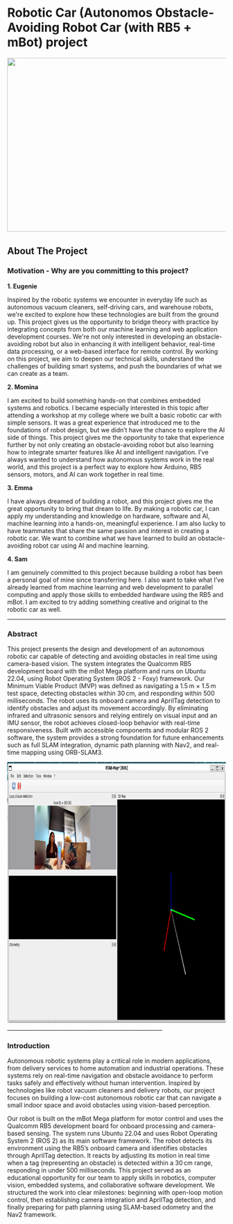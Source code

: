 # Robotic Car (Autonomos Obstacle-Avoiding Robot Car (with RB5 + mBot) project

<img src="mbot1.png" width="600" height="400">

  
## About The Project
### Motivation - Why are you committing to this project?
**1. Eugenie**

Inspired by the robotic systems we encounter in everyday life such as autonomous vacuum cleaners, self-driving cars, and warehouse robots, we're excited to explore how these technologies are built from the ground up. This project gives us the opportunity to bridge theory with practice by integrating concepts from both our machine learning and web application development courses. We're not only interested in developing an obstacle-avoiding robot but also in enhancing it with intelligent behavior, real-time data processing, or a web-based interface for remote control. By working on this project, we aim to deepen our technical skills, understand the challenges of building smart systems, and push the boundaries of what we can create as a team.

**2. Momina**

I am excited to build something hands-on that combines embedded systems and robotics. I became especially interested in this topic after attending a workshop at my college where we built a basic robotic car with simple sensors. It was a great experience that introduced me to the foundations of robot design, but we didn’t have the chance to explore the AI side of things. This project gives me the opportunity to take that experience further by not only creating an obstacle-avoiding robot but also learning how to integrate smarter features like AI and intelligent navigation. I’ve always wanted to understand how autonomous systems work in the real world, and this project is a perfect way to explore how Arduino, RB5 sensors, motors, and AI can work together in real time.

**3. Emma**

I have always dreamed of building a robot, and this project gives me the great opportunity to bring that dream to life. By making a robotic car, I can apply my understanding and knowledge on hardware, software and AI, machine learning into a hands-on, meaningful experience. I am also lucky to have teammates that share the same passion and interest in creating a robotic car. We want to combine what we have learned to build an obstacle-avoiding robot car using AI and machine learning.

**4. Sam**

I am genuinely committed to this project because building a robot has been a personal goal of mine since transferring here. I also want to take what I’ve already learned from machine learning and web development to parallel computing and apply those skills to embedded hardware using the RB5 and mBot. I am excited to try adding something creative and original to the robotic car as well.

_________________________________________________________

### Abstract

This project presents the design and development of an autonomous robotic car capable of detecting and avoiding obstacles in real time using camera-based vision. The system integrates the Qualcomm RB5 development board with the mBot Mega platform and runs on Ubuntu 22.04, using Robot Operating System (ROS 2 - Foxy) framework. Our Minimum Viable Product (MVP) was defined as navigating a 1.5 m × 1.5 m test space, detecting obstacles within 30 cm, and responding within 500 milliseconds. The robot uses its onboard camera and AprilTag detection to identify obstacles and adjust its movement accordingly. By eliminating infrared and ultrasonic sensors and relying entirely on visual input and an IMU sensor, the robot achieves closed-loop behavior with real-time responsiveness. Built with accessible components and modular ROS 2 software, the system provides a strong foundation for future enhancements such as full SLAM integration, dynamic path planning with Nav2, and real-time mapping using ORB-SLAM3.

<img src="mbot2.PNG" width="800" height="600">
________________________________________________________

### Introduction

Autonomous robotic systems play a critical role in modern applications, from delivery services to home automation and industrial operations. These systems rely on real-time navigation and obstacle avoidance to perform tasks safely and effectively without human intervention. Inspired by technologies like robot vacuum cleaners and delivery robots, our project focuses on building a low-cost autonomous robotic car that can navigate a small indoor space and avoid obstacles using vision-based perception.

Our robot is built on the mBot Mega platform for motor control and uses the Qualcomm RB5 development board for onboard processing and camera-based sensing. The system runs Ubuntu 22.04 and uses Robot Operating System 2 (ROS 2) as its main software framework. The robot detects its environment using the RB5’s onboard camera and identifies obstacles through AprilTag detection. It reacts by adjusting its motion in real time when a tag (representing an obstacle) is detected within a 30 cm range, responding in under 500 milliseconds.
This project served as an educational opportunity for our team to apply skills in robotics, computer vision, embedded systems, and collaborative software development. We structured the work into clear milestones: beginning with open-loop motion control, then establishing camera integration and AprilTag detection, and finally preparing for path planning using SLAM-based odometry and the Nav2 framework.

